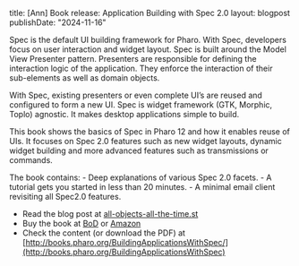 title: [Ann] Book release: Application Building with Spec 2.0
layout: blogpost
publishDate: "2024-11-16"


Spec is the default UI building framework for Pharo. With Spec, developers focus on user interaction and widget layout. Spec is built around the Model View Presenter pattern. Presenters are responsible for defining the interaction logic of the application. They enforce the interaction of their sub-elements as well as domain objects. 

With Spec, existing presenters or even complete UI’s are reused and configured to form a new UI. Spec is widget framework (GTK, Morphic, Toplo) agnostic. It makes desktop applications simple to build. 

This book shows the basics of Spec in Pharo 12 and how it enables reuse of UIs. It focuses on Spec 2.0 features such as new widget layouts, dynamic widget building and more advanced features such as transmissions or commands.

The book contains: 
	- Deep explanations of various Spec 2.0 facets.
	- A tutorial gets you started in less than 20 minutes.
	- A minimal email client revisiting all Spec2.0 features.
	
- Read the blog post at [all-objects-all-the-time.st](https://all-objects-all-the-time.st/#/blog/posts/9)
- Buy the book at [BoD](https://librairie.bod.fr/building-application-with-spec-2-0-koen-de-hondt-9782322478712) or [Amazon](https://a.co/d/fIvRcSO)
- Check the content (or download the PDF)  at [http://books.pharo.org/BuildingApplicationsWithSpec/](http://books.pharo.org/BuildingApplicationsWithSpec)
